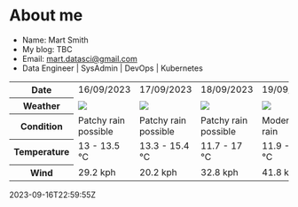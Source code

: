 # About me

- Name: Mart Smith
- My blog: TBC
- Email: [mart.datasci@gmail.com](mailto:mart.datasci6@gmail.com)
- Data Engineer | SysAdmin | DevOps | Kubernetes


<table>
    <tr>
        <th>Date</th>
        <td>16/09/2023</td><td>17/09/2023</td><td>18/09/2023</td><td>19/09/2023</td><td>20/09/2023</td><td>21/09/2023</td><td>22/09/2023</td>
    </tr>
    <tr>
        <th>Weather</th>
        <td><img src="https://cdn.weatherapi.com/weather/64x64/day/176.png"/></td><td><img src="https://cdn.weatherapi.com/weather/64x64/day/176.png"/></td><td><img src="https://cdn.weatherapi.com/weather/64x64/day/176.png"/></td><td><img src="https://cdn.weatherapi.com/weather/64x64/day/302.png"/></td><td><img src="https://cdn.weatherapi.com/weather/64x64/day/176.png"/></td><td><img src="https://cdn.weatherapi.com/weather/64x64/day/113.png"/></td><td><img src="https://cdn.weatherapi.com/weather/64x64/day/176.png"/></td>
    </tr>
    <tr>
        <th>Condition</th>
        <td width="200px">Patchy rain possible</td><td width="200px">Patchy rain possible</td><td width="200px">Patchy rain possible</td><td width="200px">Moderate rain</td><td width="200px">Patchy rain possible</td><td width="200px">Sunny</td><td width="200px">Patchy rain possible</td>
    </tr>
    <tr>
        <th>Temperature</th>
        <td>13 -  13.5 °C</td><td>13.3 -  15.4 °C</td><td>11.7 -  17 °C</td><td>11.9 -  15.6 °C</td><td>11.1 -  17 °C</td><td>9.8 -  14.6 °C</td><td>11.6 -  15 °C</td>
    </tr>
    <tr>
        <th>Wind</th>
        <td>29.2 kph</td><td>20.2 kph</td><td>32.8 kph</td><td>41.8 kph</td><td>38.5 kph</td><td>17.3 kph</td><td>24.8 kph</td>
    </tr>
</table>


2023-09-16T22:59:55Z


